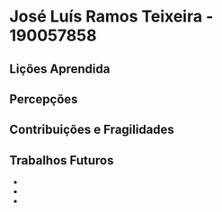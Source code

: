 # José Luís Ramos Teixeira  -  190057858 

## Lições Aprendida




## Percepções




## Contribuições e Fragilidades



##  Trabalhos Futuros

- 
- 
- 